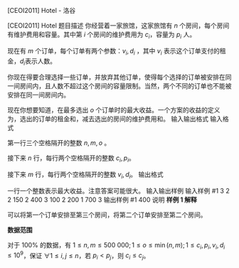 



[CEOI2011] Hotel - 洛谷














[CEOI2011] Hotel
题目描述
你经营着一家旅馆，这家旅馆有 $n$ 个房间，每个房间有维护费用和容量。其中第 $i$ 个房间的维护费用为 $c_i$，容量为 $p_i$ 人。

现在有 $m$ 个订单，每个订单有两个参数：$v_i,d_i$ ，其中 $v_i$ 表示这个订单支付的租金，$d_i$​​ 表示人数。

你现在得要合理选择一些订单，并放弃其他订单，使得每个选择的订单被安排在同一间房间内，且人数不超过这个房间的容量限制。当然，两个不同的订单也不能被安排在同一间房间内。

现在你想要知道，在最多选出 $o$ 个订单时的最大收益。一个方案的收益的定义为，选出的订单的租金和，减去选出的房间的维护费用和。
输入输出格式
输入格式

第一行三个空格隔开的整数 $n,m,o$ 。

接下来 $n$ 行，每行两个空格隔开的整数 $c_i,p_i$。

接下来 $m$ 行，每行两个空格隔开的整数 $v_i,d_i$。
输出格式

一行一个整数表示最大收益。注意答案可能很大。
输入输出样例
输入样例 #1
3 2 2
150 2
400 3
100 2
200 1
700 3
输出样例 #1
400
说明
**样例 $1$ 解释**

可以将第一个订单安排至第三个房间，将第二个订单安排至第二个房间。

**数据范围**

对于 $100\%$ 的数据，有 $1\le n,m\le 500\ 000;1\le o\le \min(n,m);1\le c_i,p_i,v_i,d_i\le 10^9$，保证 $\forall 1\le i,j\le n$，若 $p_i\lt p_j$，则 $c_i\le c_j$。






